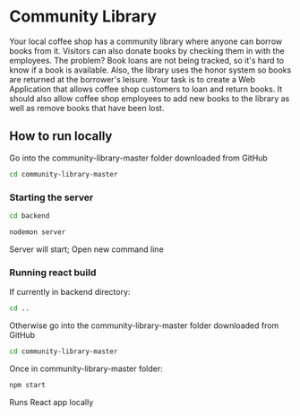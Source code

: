 # Community Library

Your local coffee shop has a community library where anyone can borrow books from it. Visitors can also donate books by checking them in with the employees. The problem? Book loans are not being tracked, so it's hard to know if a book is available. Also, the library uses the honor system so books are returned at the borrower's leisure. Your task is to create a Web Application that allows coffee shop customers to loan and return books. It should also allow coffee shop employees to add new books to the library as well as remove books that have been lost.

## How to run locally

Go into the community-library-master folder downloaded from GitHub

```bash
cd community-library-master
```

### Starting the server

```bash
cd backend

nodemon server
```
Server will start; Open new command line

### Running react build

If currently in backend directory: 

```bash
cd ..
```

Otherwise go into the community-library-master folder downloaded from GitHub

```bash
cd community-library-master
```

Once in community-library-master folder:

```bash
npm start
```
Runs React app locally
